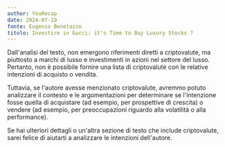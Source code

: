 ```yaml
---
author: YouRecap
date: 2024-07-19
fonte: Eugenio Benetazzo
titolo: Investire in Gucci: it's Time to Buy Luxury Stocks ?
---
```


Dall'analisi del testo, non emergono riferimenti diretti a criptovalute, ma piuttosto a marchi di lusso e investimenti in azioni nel settore del lusso. Pertanto, non è possibile fornire una lista di criptovalute con le relative intenzioni di acquisto o vendita. 

Tuttavia, se l'autore avesse menzionato criptovalute, avremmo potuto analizzare il contesto e le argomentazioni per determinare se l'intenzione fosse quella di acquistare (ad esempio, per prospettive di crescita) o vendere (ad esempio, per preoccupazioni riguardo alla volatilità o alla performance). 

Se hai ulteriori dettagli o un'altra sezione di testo che include criptovalute, sarei felice di aiutarti a analizzare le intenzioni dell'autore.
